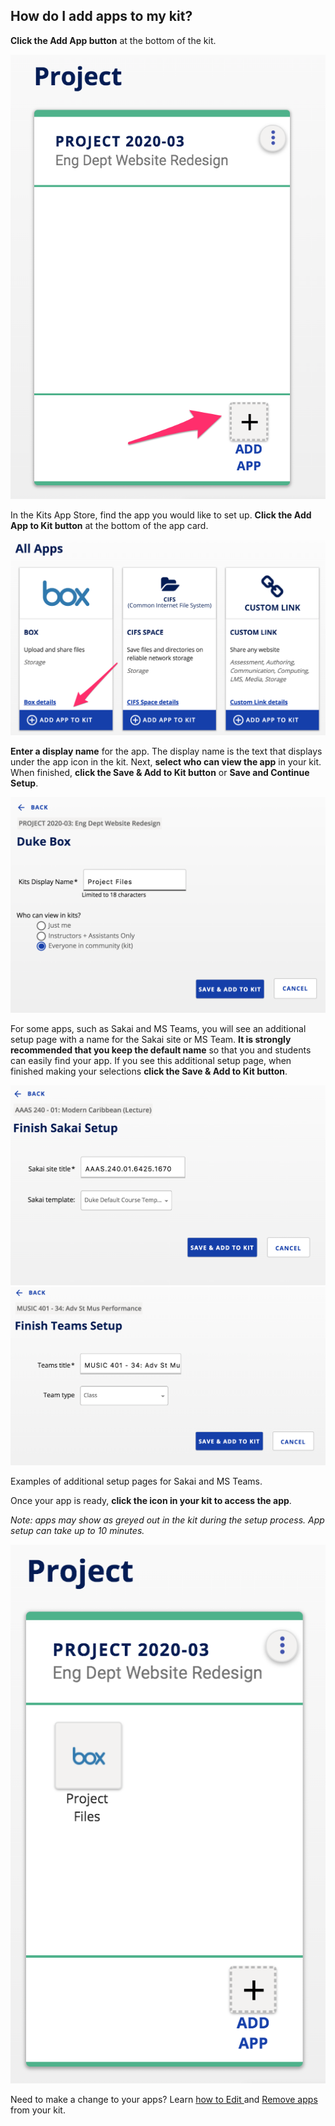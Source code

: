 ## How do I add apps to my kit?

**Click the Add App button** at the bottom of the kit.

![image alt text](images/image_12.png)

In the Kits App Store, find the app you would like to set up.  **Click the Add App to Kit button** at the bottom of the app card.

![image alt text](images/image_13.png)

**Enter a display name** for the app.  The display name is the text that displays under the app icon in the kit.  Next, **select who can view the app** in your kit. When finished, **click the Save & Add to Kit button** or **Save and Continue Setup**.

![image alt text](images/image_14.png)

For some apps, such as Sakai and MS Teams, you will see an additional setup page with a name for the Sakai site or MS Team.  **It is strongly recommended that you keep the default name** so that you and students can easily find your app. If you see this additional setup page, when finished making your selections **click the Save & Add to Kit button**.

![image alt text](images/image_15.png)![image alt text](images/image_16.png)

Examples of additional setup pages for Sakai and MS Teams.

Once your app is ready, **click the icon in your kit to access the app**.

*Note: apps may show as greyed out in the kit during the setup process.  App setup can take up to 10 minutes.*

![image alt text](images/image_17.png)

Need to make a change to your apps?  Learn [how to Edit ](https://docs.google.com/document/d/17oWdGzfP7YvH5hxkzwPbWBhDk4UgiHhG8jVyzTUAUEY/edit?usp=sharing)and [Remove apps](https://docs.google.com/document/d/1b8Uf2AB6PxGecRcGEN12FF3fBbEGEi7rms1tZ4CiGz8/edit?usp=sharing) from your kit.
